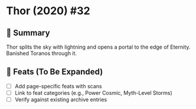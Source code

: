 # Thor (2020) #32

## 📖 Summary
Thor splits the sky with lightning and opens a portal to the edge of Eternity. Banished Toranos through it.

## 🔹 Feats (To Be Expanded)
- [ ] Add page-specific feats with scans
- [ ] Link to feat categories (e.g., Power Cosmic, Myth-Level Storms)
- [ ] Verify against existing archive entries
